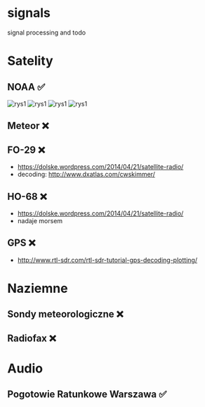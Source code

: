 # signals
signal processing and todo


# Satelity

## NOAA :white_check_mark:

![rys1](https://raw.githubusercontent.com/filipsPL/signals/master/sat/noaa/gqrx_20170217_170354_137620000_sox-norm.jpg)
![rys1](https://raw.githubusercontent.com/filipsPL/signals/master/sat/noaa/gqrx_20170217_170354_137620000_sox-norm_termal.jpg)
![rys1](https://raw.githubusercontent.com/filipsPL/signals/master/sat/noaa/noaa-18-gqrx_20170217_163600_137912800_sox-norm-mcir.jpg)
![rys1](https://raw.githubusercontent.com/filipsPL/signals/master/sat/noaa/noaa-18-gqrx_20170217_163600_137912800_sox-norm-no.jpg)

## Meteor :x:

## FO-29 :x:

- https://dolske.wordpress.com/2014/04/21/satellite-radio/
- decoding: http://www.dxatlas.com/cwskimmer/

## HO-68 :x:

- https://dolske.wordpress.com/2014/04/21/satellite-radio/
- nadaje morsem

## GPS :x:

- http://www.rtl-sdr.com/rtl-sdr-tutorial-gps-decoding-plotting/

# Naziemne

## Sondy meteorologiczne :x:

## Radiofax :x:


# Audio

## Pogotowie Ratunkowe Warszawa :white_check_mark: